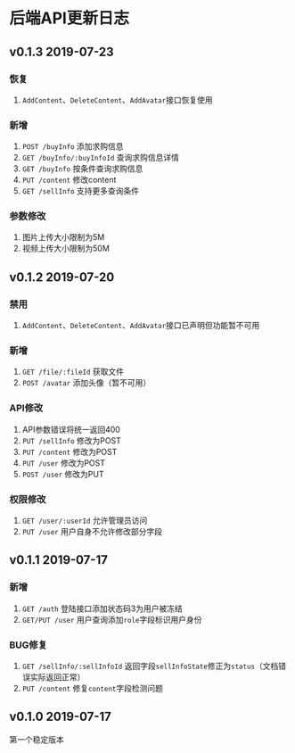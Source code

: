 # 后端API更新日志
## v0.1.3 2019-07-23
### 恢复
 1. `AddContent`、`DeleteContent`、`AddAvatar`接口恢复使用

### 新增
 1. `POST /buyInfo` 添加求购信息
 2. `GET /buyInfo/:buyInfoId` 查询求购信息详情
 3. `GET /buyInfo` 按条件查询求购信息
 4. `PUT /content` 修改content
 5. `GET /sellInfo` 支持更多查询条件

### 参数修改
 1. 图片上传大小限制为5M
 2. 视频上传大小限制为50M

## v0.1.2 2019-07-20
### 禁用
 1. `AddContent`、`DeleteContent`、`AddAvatar`接口已声明但功能暂不可用

### 新增
 1. `GET /file/:fileId` 获取文件
 2. `POST /avatar` 添加头像（暂不可用）

### API修改
 1. API参数错误将统一返回400
 2. `PUT /sellInfo` 修改为POST
 3. `PUT /content` 修改为POST
 4. `PUT /user` 修改为POST
 5. `POST /user` 修改为PUT

### 权限修改
 1. `GET /user/:userId` 允许管理员访问
 2. `PUT /user` 用户自身不允许修改部分字段

## v0.1.1 2019-07-17
### 新增
 1. `GET /auth` 登陆接口添加状态码3为用户被冻结
 2. `GET/PUT /user` 用户查询添加`role`字段标识用户身份

### BUG修复
 1. `GET /sellInfo/:sellInfoId` 返回字段`sellInfoState`修正为`status`（文档错误实际返回正常）
 2. `PUT /content` 修复`content`字段检测问题

## v0.1.0 2019-07-17
第一个稳定版本